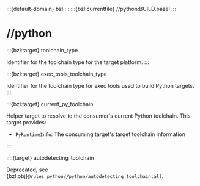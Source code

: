 :::{default-domain} bzl
:::
:::{bzl:currentfile} //python:BUILD.bazel
:::

# //python

:::{bzl:target} toolchain_type

Identifier for the toolchain type for the target platform.
:::

:::{bzl:target} exec_tools_toolchain_type

Identifier for the toolchain type for exec tools used to build Python targets.
:::

:::{bzl:target} current_py_toolchain

Helper target to resolve to the consumer's current Python toolchain. This target
provides:

* `PyRuntimeInfo`: The consuming target's target toolchain information

:::

::::{target} autodetecting_toolchain

Deprecated, see {bzl:obj}`@rules_python//python/autodetecting_toolchain:all`.
